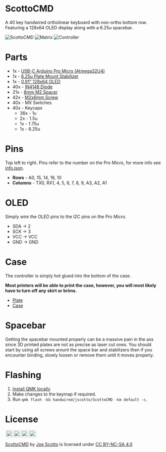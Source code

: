 # ScottoCMD

A 40 key handwired ortholinear keyboard with non-ortho bottom row. Featuring a 128x64 OLED display along with a 6.25u spacebar.

![ScottoCMD](https://user-images.githubusercontent.com/8194147/192900299-f6227d48-331e-4243-8184-eb7e63fac02b.jpg)
![Matrix](https://user-images.githubusercontent.com/8194147/192598876-0521d841-e5e0-4e4a-975f-8156c5917028.jpg)
![Controller](https://user-images.githubusercontent.com/8194147/192900307-a9fc8015-165d-48b0-b433-a629eb0b82c7.jpg)

# Parts

-   1x - [USB-C Arduino Pro Micro (Atmega32U4)](https://amzn.to/3UKt0MH)
-   1x - [6.25u Plate Mount Stabilizer](https://amzn.to/3xUEvHz)
-   1x - [0.91" 128x64 OLED](https://amzn.to/3dLG2ZU)
-   40x - [IN4148 Diode](https://amzn.to/3DMbQZ5)
-   21x - [8mm M2 Spacer](https://amzn.to/3r1xdxO)
-   42x - [M2x6mm Screw](https://amzn.to/3r1xdxO)
-   40x - MX Switches
-   40x - Keycaps
    -   36x - 1u
    -   2x - 1.5u
    -   1x - 1.75u
    -   1x - 6.25u

# Pins

Top left to right. Pins refer to the number on the Pro Micro, for more info see [info.json](QMK/info.json).

-   **Rows** - A0, 15, 14, 16, 10
-   **Columns** - TX0, RX1, 4, 5, 6, 7, 8, 9, A3, A2, A1

# OLED

Simply wire the OLED pins to the I2C pins on the Pro Micro.

-   SDA -> 2
-   SCK -> 3
-   VCC -> VCC
-   GND -> GND

# Case

The controller is simply hot glued into the bottom of the case.

**Most printers will be able to print the case, however, you will most likely have to turn off any skirt or brims.**

-   [Plate](Case/ScottoCMD%20-%20Plate.stl)
-   [Case](Case/ScottoCMD%20-%20Case.stl)

# Spacebar

Getting the spacebar mounted properly can be a massive pain in the ass since 3D printed plates are not as precise as laser cut ones. You should start by using all screws arount the space bar and stabilizers then if you encounter binding, slowly loosen or remove them until it moves properly.

# Flashing

1. [Install QMK locally](https://github.com/qmk/qmk_firmware)
2. Make changes to the keymap if required.
3. Run `qmk flash -kb handwired/jscotto/ScottoCMD -km default -c`.

# License

<img style="height:22px!important;margin-left:3px;vertical-align:text-bottom;" src="https://mirrors.creativecommons.org/presskit/icons/cc.svg?ref=chooser-v1"><img style="height:22px!important;margin-left:3px;vertical-align:text-bottom;" src="https://mirrors.creativecommons.org/presskit/icons/by.svg?ref=chooser-v1"><img style="height:22px!important;margin-left:3px;vertical-align:text-bottom;" src="https://mirrors.creativecommons.org/presskit/icons/nc.svg?ref=chooser-v1"><img style="height:22px!important;margin-left:3px;vertical-align:text-bottom;" src="https://mirrors.creativecommons.org/presskit/icons/sa.svg?ref=chooser-v1"></a></p>

<p xmlns:cc="http://creativecommons.org/ns#" xmlns:dct="http://purl.org/dc/terms/"><a property="dct:title" rel="cc:attributionURL" href="https://github.com/joe-scotto/keyboards/tree/main/ScottoCMD">ScottoCMD</a> by <a rel="cc:attributionURL dct:creator" property="cc:attributionName" href="https://github.com/joe-scotto">Joe Scotto</a> is licensed under <a href="http://creativecommons.org/licenses/by-nc-sa/4.0/?ref=chooser-v1" target="_blank" rel="license noopener noreferrer" style="display:inline-block;">CC BY-NC-SA 4.0
